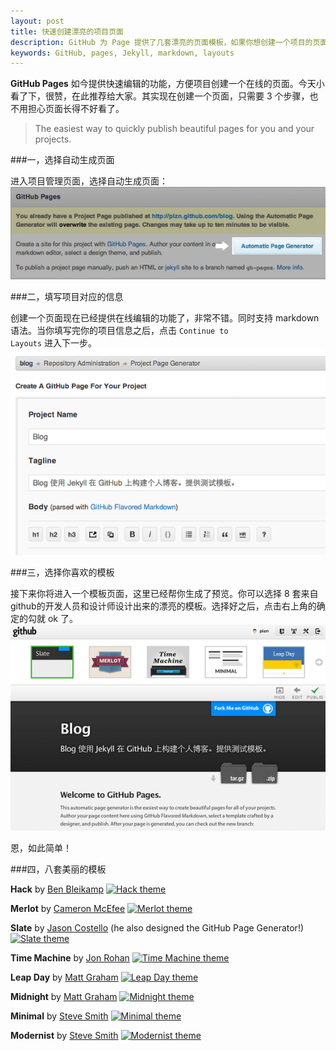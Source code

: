 ```yaml
---
layout: post
title: 快速创建漂亮的项目页面
description: GitHub 为 Page 提供了几套漂亮的页面模板，如果你想创建一个项目的页面，只需要简单的 3 个步骤，马上就能创建出漂亮的项目页面。
keywords: GitHub, pages, Jekyll, markdown, layouts
---
```


<strong>GitHub Pages</strong> 如今提供快速编辑的功能，方便项目创建一个在线的页面。今天小看了下，很赞，在此推荐给大家。其实现在创建一个页面，只需要 3 个步骤，也不用担心页面长得不好看了。

 > The easiest way to quickly publish beautiful pages for you and your projects.

###一，选择自动生成页面

进入项目管理页面，选择自动生成页面：
<img class="img-center" src="/resources/autopage-step-2.png" alt="create-github-page2" />

###二，填写项目对应的信息

创建一个页面现在已经提供在线编辑的功能了，非常不错。同时支持 markdown 语法。当你填写完你的项目信息之后，点击 <code class="v-code">Continue to Layouts</code> 进入下一步。
<img class="img-center" src="/resources/autopage-step-3.png" alt="create-github-page3" />

###三，选择你喜欢的模板

接下来你将进入一个模板页面，这里已经帮你生成了预览。你可以选择 8 套来自 github的开发人员和设计师设计出来的漂亮的模板。选择好之后，点击右上角的确定的勾就 ok 了。
<img class="img-center" src="/resources/autopage-step-4.png" alt="create-github-page4" />

恩，如此简单！

###四，八套美丽的模板

<strong>Hack</strong> by <a href="https://github.com/bleikamp" target="_blank" rel="nofollow">Ben Bleikamp</a>
<a href="http://sundaykofax.github.com/baby-legs/" target="_blank" rel="nofollow"><img class="img-center" alt="Hack theme" src="https://github-images.s3.amazonaws.com/blog/2012/page-generator-theme-hack.png"></a>

<strong>Merlot</strong> by <a href="https://github.com/cameroCameron" target="_blank" rel="nofollow">Cameron McEfee</a>
<a href="http://cameronmcefee.github.com/headsmart/" target="_blank" rel="nofollow"><img class="img-center" alt="Merlot theme" src="https://github-images.s3.amazonaws.com/blog/2012/page-generator-theme-merlot.png"></a>

<strong>Slate</strong> by <a href="https://github.com/jsncJason" rel="nofollow" target="_blank">Jason Costello</a> (he also designed the GitHub Page Generator!)
<a href="http://matthewmccullough.github.com/git-workshop/" target="_blank" rel="nofollow"><img alt="Slate theme" class="img-center" src="https://github-images.s3.amazonaws.com/blog/2012/page-generator-theme-slate.png"></a>

<strong>Time Machine</strong> by <a href="https://github.com/jonrohan" target="_blank" rel="nofollow">Jon Rohan</a>
<a href="http://puppet-lint.com/" target="_blank" rel="nofollow"><img alt="Time Machine theme" class="img-center" src="https://github-images.s3.amazonaws.com/blog/2012/page-generator-theme-time-machine.png"></a>

<strong>Leap Day</strong> by <a href="https://github.com/mattgraham" target="_blank" rel="nofollow">Matt Graham</a>
<a href="http://dewski.github.com/json_builder/" target="_blank" rel="nofollow"><img alt="Leap Day theme" class="img-center" src="https://github-images.s3.amazonaws.com/blog/2012/page-generator-theme-leap-day.png"></a>

<strong>Midnight</strong> by <a href="https://github.com/mattgraham" target="_blank" rel="nofollow">Matt Graham</a>
<a href="http://briandoll.github.com/change-inside-surroundings.vim/" target="_blank" rel="nofollow"><img alt="Midnight theme" class="img-center" src="https://github-images.s3.amazonaws.com/blog/2012/page-generator-theme-midnight.png"></a>

<strong>Minimal</strong> by <a href="https://github.com/orderedlist" target="_blank" rel="nofollow">Steve Smith</a>
<a href="http://blog.vmarti.net/sundown/" target="_blank" rel="nofollow"><img alt="Minimal theme" class="img-center" src="https://github-images.s3.amazonaws.com/blog/2012/page-generator-theme-minimal.png"></a>

<strong>Modernist</strong> by <a href="https://github.com/orderedlist" target="_blank" rel="nofollow">Steve Smith</a>
<a href="http://zachholman.com/spark/" target="_blank" rel="nofollow"><img alt="Modernist theme" class="img-center" src="https://github-images.s3.amazonaws.com/blog/2012/page-generator-theme-modernist.png"></a>
